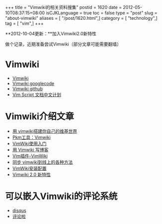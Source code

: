 +++
title = "Vimwiki的相关资料搜集"
postid = 1620
date = 2012-05-10T08:37:15+08:00
isCJKLanguage = true
toc = false
type = "post"
slug = "about-vimwiki"
aliases = [ "/post/1620.html",]
category = [ "technology",]
tag = [ "vim",]
+++


**2012-10-04更新：**加入Vimwiki2.0新特性



做个记录，近期准备尝试Vimwiki（部分文章可能需要翻墙）

# Vimwiki

-   [Vimwiki](http://www.vim.org/scripts/script.php?script_id=2226)
-   [Vimwiki googlecode](https://code.google.com/p/vimwiki/)
-   [Vimwiki github](https://github.com/vim-scripts/vimwiki)
-   [Vim Script 文档中文计划](https://code.google.com/p/vim-script-cn/source/browse/trunk/doc/vimwiki.cnx)

# Vimwiki介绍文章

-   [用 vimwiki搭建你自己的维基世界](http://wiki.ktmud.com/tips/vim/vimwiki-guide.html)
-   [Pkm工具：Vimwiki](http://xbeta.info/vimwiki.htm)
-   [VimWiki使用入门](http://www.ruchee.com/code/linux/vim/2011-05-18.html)
-   [用 Vimwiki 写博客](http://blog.hotoo.me/use-vimwiki-for-blog.html)
-   [Vim插件-VimWiki](http://www.berlinix.com/VimWiki.html)
-   [同步 vimwiki到线上的各种方法](http://wiki.ktmud.com/tips/vim/ways-to-sync-vimwiki.html)
-   [VimWiki安装配置](http://yishanhe.net/wiki/vimwiki.html)
-   [Vimwiki 2.0 新特性](http://yishanhe.net/vimwiki-version2/)

# 可以嵌入Vimwiki的评论系统

-   [disqus](http://disqus.com/features/)
-   [评论啦](http://www.pinglun.la/)

